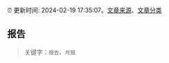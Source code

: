 :alarm_clock: 更新时间: 2024-02-19 17:35:07。[文章来源](/README.md)、[文章分类](/TAGS.md)

## 报告


> 关键字：`报告`、`月报`



